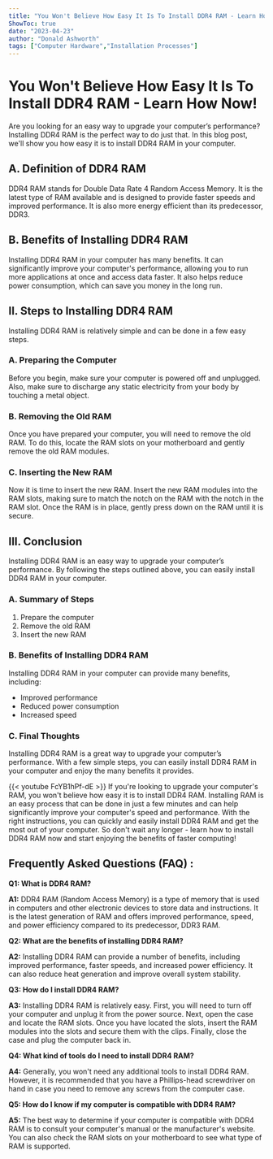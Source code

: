 ```yaml
---
title: "You Won't Believe How Easy It Is To Install DDR4 RAM - Learn How Now!"
ShowToc: true 
date: "2023-04-23"
author: "Donald Ashworth" 
tags: ["Computer Hardware","Installation Processes"]
---
```

# You Won't Believe How Easy It Is To Install DDR4 RAM - Learn How Now!

Are you looking for an easy way to upgrade your computer’s performance? Installing DDR4 RAM is the perfect way to do just that. In this blog post, we'll show you how easy it is to install DDR4 RAM in your computer. 

## A. Definition of DDR4 RAM

DDR4 RAM stands for Double Data Rate 4 Random Access Memory. It is the latest type of RAM available and is designed to provide faster speeds and improved performance. It is also more energy efficient than its predecessor, DDR3. 

## B. Benefits of Installing DDR4 RAM

Installing DDR4 RAM in your computer has many benefits. It can significantly improve your computer's performance, allowing you to run more applications at once and access data faster. It also helps reduce power consumption, which can save you money in the long run.

## II. Steps to Installing DDR4 RAM

Installing DDR4 RAM is relatively simple and can be done in a few easy steps. 

### A. Preparing the Computer

Before you begin, make sure your computer is powered off and unplugged. Also, make sure to discharge any static electricity from your body by touching a metal object.

### B. Removing the Old RAM

Once you have prepared your computer, you will need to remove the old RAM. To do this, locate the RAM slots on your motherboard and gently remove the old RAM modules.

### C. Inserting the New RAM

Now it is time to insert the new RAM. Insert the new RAM modules into the RAM slots, making sure to match the notch on the RAM with the notch in the RAM slot. Once the RAM is in place, gently press down on the RAM until it is secure.

## III. Conclusion

Installing DDR4 RAM is an easy way to upgrade your computer’s performance. By following the steps outlined above, you can easily install DDR4 RAM in your computer. 

### A. Summary of Steps

1. Prepare the computer
2. Remove the old RAM
3. Insert the new RAM

### B. Benefits of Installing DDR4 RAM

Installing DDR4 RAM in your computer can provide many benefits, including:

- Improved performance
- Reduced power consumption
- Increased speed

### C. Final Thoughts

Installing DDR4 RAM is a great way to upgrade your computer’s performance. With a few simple steps, you can easily install DDR4 RAM in your computer and enjoy the many benefits it provides.

{{< youtube FcYB1hPf-dE >}} 
If you're looking to upgrade your computer's RAM, you won't believe how easy it is to install DDR4 RAM. Installing RAM is an easy process that can be done in just a few minutes and can help significantly improve your computer's speed and performance. With the right instructions, you can quickly and easily install DDR4 RAM and get the most out of your computer. So don't wait any longer - learn how to install DDR4 RAM now and start enjoying the benefits of faster computing!

## Frequently Asked Questions (FAQ) :
**Q1: What is DDR4 RAM?**

**A1:** DDR4 RAM (Random Access Memory) is a type of memory that is used in computers and other electronic devices to store data and instructions. It is the latest generation of RAM and offers improved performance, speed, and power efficiency compared to its predecessor, DDR3 RAM.

**Q2: What are the benefits of installing DDR4 RAM?**

**A2:** Installing DDR4 RAM can provide a number of benefits, including improved performance, faster speeds, and increased power efficiency. It can also reduce heat generation and improve overall system stability.

**Q3: How do I install DDR4 RAM?**

**A3:** Installing DDR4 RAM is relatively easy. First, you will need to turn off your computer and unplug it from the power source. Next, open the case and locate the RAM slots. Once you have located the slots, insert the RAM modules into the slots and secure them with the clips. Finally, close the case and plug the computer back in.

**Q4: What kind of tools do I need to install DDR4 RAM?**

**A4:** Generally, you won't need any additional tools to install DDR4 RAM. However, it is recommended that you have a Phillips-head screwdriver on hand in case you need to remove any screws from the computer case.

**Q5: How do I know if my computer is compatible with DDR4 RAM?**

**A5:** The best way to determine if your computer is compatible with DDR4 RAM is to consult your computer's manual or the manufacturer's website. You can also check the RAM slots on your motherboard to see what type of RAM is supported.





